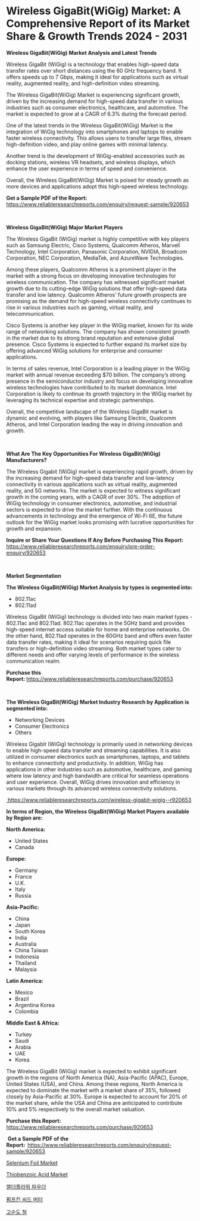 <p><h1>Wireless GigaBit(WiGig) Market: A Comprehensive Report of its Market Share & Growth Trends 2024 - 2031</h1></p><p><strong>Wireless GigaBit(WiGig) Market Analysis and Latest Trends</strong></p>
<p><p>Wireless GigaBit (WiGig) is a technology that enables high-speed data transfer rates over short distances using the 60 GHz frequency band. It offers speeds up to 7 Gbps, making it ideal for applications such as virtual reality, augmented reality, and high-definition video streaming.</p><p>The Wireless GigaBit(WiGig) Market is experiencing significant growth, driven by the increasing demand for high-speed data transfer in various industries such as consumer electronics, healthcare, and automotive. The market is expected to grow at a CAGR of 6.3% during the forecast period.</p><p>One of the latest trends in the Wireless GigaBit(WiGig) Market is the integration of WiGig technology into smartphones and laptops to enable faster wireless connectivity. This allows users to transfer large files, stream high-definition video, and play online games with minimal latency.</p><p>Another trend is the development of WiGig-enabled accessories such as docking stations, wireless VR headsets, and wireless displays, which enhance the user experience in terms of speed and convenience.</p><p>Overall, the Wireless GigaBit(WiGig) Market is poised for steady growth as more devices and applications adopt this high-speed wireless technology.</p></p>
<p><strong>Get a Sample PDF of the Report:&nbsp;</strong> <a href="https://www.reliableresearchreports.com/enquiry/request-sample/920653">https://www.reliableresearchreports.com/enquiry/request-sample/920653</a></p>
<p>&nbsp;</p>
<p><strong>Wireless GigaBit(WiGig) Major Market Players</strong></p>
<p><p>The Wireless GigaBit (WiGig) market is highly competitive with key players such as Samsung Electric, Cisco Systems, Qualcomm Atheros, Marvell Technology, Intel Corporation, Panasonic Corporation, NVIDIA, Broadcom Corporation, NEC Corporation, MediaTek, and AzureWave Technologies.</p><p>Among these players, Qualcomm Atheros is a prominent player in the market with a strong focus on developing innovative technologies for wireless communication. The company has witnessed significant market growth due to its cutting-edge WiGig solutions that offer high-speed data transfer and low latency. Qualcomm Atheros’ future growth prospects are promising as the demand for high-speed wireless connectivity continues to rise in various industries such as gaming, virtual reality, and telecommunication.</p><p>Cisco Systems is another key player in the WiGig market, known for its wide range of networking solutions. The company has shown consistent growth in the market due to its strong brand reputation and extensive global presence. Cisco Systems is expected to further expand its market size by offering advanced WiGig solutions for enterprise and consumer applications.</p><p>In terms of sales revenue, Intel Corporation is a leading player in the WiGig market with annual revenue exceeding $70 billion. The company’s strong presence in the semiconductor industry and focus on developing innovative wireless technologies have contributed to its market dominance. Intel Corporation is likely to continue its growth trajectory in the WiGig market by leveraging its technical expertise and strategic partnerships.</p><p>Overall, the competitive landscape of the Wireless GigaBit market is dynamic and evolving, with players like Samsung Electric, Qualcomm Atheros, and Intel Corporation leading the way in driving innovation and growth.</p></p>
<p>&nbsp;</p>
<p><strong>What Are The Key Opportunities For Wireless GigaBit(WiGig) Manufacturers?</strong></p>
<p><p>The Wireless Gigabit (WiGig) market is experiencing rapid growth, driven by the increasing demand for high-speed data transfer and low-latency connectivity in various applications such as virtual reality, augmented reality, and 5G networks. The market is expected to witness significant growth in the coming years, with a CAGR of over 30%. The adoption of WiGig technology in consumer electronics, automotive, and industrial sectors is expected to drive the market further. With the continuous advancements in technology and the emergence of Wi-Fi 6E, the future outlook for the WiGig market looks promising with lucrative opportunities for growth and expansion.</p></p>
<p><strong>Inquire or Share Your Questions If Any Before Purchasing This Report:</strong> <a href="https://www.reliableresearchreports.com/enquiry/pre-order-enquiry/920653">https://www.reliableresearchreports.com/enquiry/pre-order-enquiry/920653</a></p>
<p>&nbsp;</p>
<p><strong>Market Segmentation</strong></p>
<p><strong>The Wireless GigaBit(WiGig) Market Analysis by types is segmented into:</strong></p>
<p><ul><li>802.11ac</li><li>802.11ad</li></ul></p>
<p><p>Wireless GigaBit (WiGig) technology is divided into two main market types - 802.11ac and 802.11ad. 802.11ac operates in the 5GHz band and provides high-speed internet access suitable for home and enterprise networks. On the other hand, 802.11ad operates in the 60GHz band and offers even faster data transfer rates, making it ideal for scenarios requiring quick file transfers or high-definition video streaming. Both market types cater to different needs and offer varying levels of performance in the wireless communication realm.</p></p>
<p><strong>Purchase this Report:&nbsp;</strong><a href="https://www.reliableresearchreports.com/purchase/920653">https://www.reliableresearchreports.com/purchase/920653</a></p>
<p>&nbsp;</p>
<p><strong>The Wireless GigaBit(WiGig) Market Industry Research by Application is segmented into:</strong></p>
<p><ul><li>Networking Devices</li><li>Consumer Electronics</li><li>Others</li></ul></p>
<p><p>Wireless Gigabit (WiGig) technology is primarily used in networking devices to enable high-speed data transfer and streaming capabilities. It is also utilized in consumer electronics such as smartphones, laptops, and tablets to enhance connectivity and productivity. In addition, WiGig has applications in other industries such as automotive, healthcare, and gaming where low latency and high bandwidth are critical for seamless operations and user experience. Overall, WiGig drives innovation and efficiency in various markets through its advanced wireless connectivity solutions.</p></p>
<p><a href="https://www.reliableresearchreports.com/wireless-gigabit-wigig--r920653">&nbsp;https://www.reliableresearchreports.com/wireless-gigabit-wigig--r920653</a></p>
<p><strong>In terms of Region, the Wireless GigaBit(WiGig) Market Players available by Region are:</strong></p>
<p>
    <p> <strong> North America: </strong>
        <ul>
            <li>United States</li>
            <li>Canada</li>
        </ul>
        </p> 
    <p> <strong> Europe: </strong>
        <ul>
            <li>Germany</li>
            <li>France</li>
            <li>U.K.</li>
            <li>Italy</li>
            <li>Russia</li>
        </ul>
        </p> 
    <p> <strong> Asia-Pacific: </strong>
        <ul>
            <li>China</li>
            <li>Japan</li>
            <li>South Korea</li>
            <li>India</li>
            <li>Australia</li>
            <li>China Taiwan</li>
            <li>Indonesia</li>
            <li>Thailand</li>
            <li>Malaysia</li>
        </ul>
        </p> 
    <p> <strong> Latin America: </strong>
        <ul>
            <li>Mexico</li>
            <li>Brazil</li>
            <li>Argentina Korea</li>
            <li>Colombia</li>
        </ul>
        </p> 
    <p> <strong> Middle East & Africa: </strong>
        <ul>
            <li>Turkey</li>
            <li>Saudi</li>
            <li>Arabia</li>
            <li>UAE</li>
            <li>Korea</li>
        </ul>
    </p>
    </p>
<p><p>The Wireless GigaBit (WiGig) market is expected to exhibit significant growth in the regions of North America (NA), Asia-Pacific (APAC), Europe, United States (USA), and China. Among these regions, North America is expected to dominate the market with a market share of 35%, followed closely by Asia-Pacific at 30%. Europe is expected to account for 20% of the market share, while the USA and China are anticipated to contribute 10% and 5% respectively to the overall market valuation.</p></p>
<p><strong>Purchase this Report: </strong><a href="https://www.reliableresearchreports.com/purchase/920653">https://www.reliableresearchreports.com/purchase/920653</a></p>
<p>&nbsp;<strong>Get a Sample PDF of the Report:&nbsp;&nbsp;</strong><a href="https://www.reliableresearchreports.com/enquiry/request-sample/920653">https://www.reliableresearchreports.com/enquiry/request-sample/920653</a></p>
<p><strong></strong></p>
<p><p><a href="https://www.linkedin.com/pulse/selenium-foil-market-competitive-analysis-trends-forecast-2031-hm6ke">Selenium Foil Market</a></p><p><a href="https://www.linkedin.com/pulse/analyzing-thiobenzoic-acid-market-global-industry-perspective-1pghe">Thiobenzoic Acid Market</a></p><p><a href="https://medium.com/@eugenekim6262/%EC%97%98%EB%8D%94%ED%94%8C%EB%9D%BC%EC%9B%8C-%EB%B6%84%EB%A7%90-%EC%8B%9C%EC%9E%A5-%EA%B7%9C%EB%AA%A8-%EC%8B%9C%EC%9E%A5-%EC%A0%84%EB%A7%9D-%EB%B0%8F-%EC%8B%9C%EC%9E%A5-%EC%98%88%EC%B8%A1-2024%EB%85%84%EB%B6%80%ED%84%B0-2031%EB%85%84%EA%B9%8C%EC%A7%80-7b9788ffe673">엘더플라워 파우더</a></p><p><a href="https://medium.com/@raymondietrich7892023/%ED%98%B8%EB%B0%95%EC%94%A8-%EB%B2%84%ED%84%B0-%EC%8B%9C%EC%9E%A5-%EC%A1%B0%EC%82%AC-%EB%B3%B4%EA%B3%A0%EC%84%9C-%EA%B7%B8-%EC%97%AD%EC%82%AC-%EB%B0%8F-2024%EB%85%84%EB%B6%80%ED%84%B0-2031%EB%85%84%EA%B9%8C%EC%A7%80%EC%9D%98-%EC%98%88%EC%B8%A1-9d248901c0a8">펌프킨 씨드 버터</a></p><p><a href="https://github.com/wallacBahrtyinger567686/Market-Research-Report-List-1/blob/main/678574359907.md">고순도 철</a></p></p>